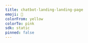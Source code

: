 ```yaml
---
title: chatbot-landing-landing-page
emoji: 🍱
colorFrom: yellow
colorTo: pink
sdk: static
pinned: false
---
```

